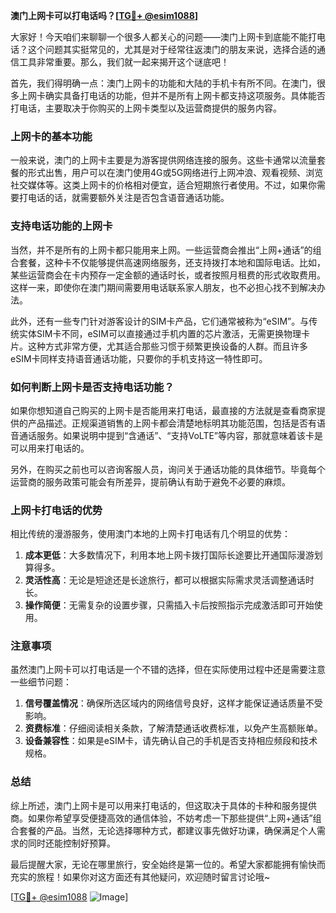 **澳门上网卡可以打电话吗？[[TG💪+ @esim1088](https://t.me/s/esim1088)]**

大家好！今天咱们来聊聊一个很多人都关心的问题——澳门上网卡到底能不能打电话？这个问题其实挺常见的，尤其是对于经常往返澳门的朋友来说，选择合适的通信工具非常重要。那么，我们就一起来揭开这个谜底吧！

首先，我们得明确一点：澳门上网卡的功能和大陆的手机卡有所不同。在澳门，很多上网卡确实具备打电话的功能，但并不是所有上网卡都支持这项服务。具体能否打电话，主要取决于你购买的上网卡类型以及运营商提供的服务内容。

### 上网卡的基本功能

一般来说，澳门的上网卡主要是为游客提供网络连接的服务。这些卡通常以流量套餐的形式出售，用户可以在澳门使用4G或5G网络进行上网冲浪、观看视频、浏览社交媒体等。这类上网卡的价格相对便宜，适合短期旅行者使用。不过，如果你需要打电话的话，就需要额外关注是否包含语音通话功能。

### 支持电话功能的上网卡

当然，并不是所有的上网卡都只能用来上网。一些运营商会推出“上网+通话”的组合套餐，这种卡不仅能够提供高速网络服务，还支持拨打本地和国际电话。比如，某些运营商会在卡内预存一定金额的通话时长，或者按照月租费的形式收取费用。这样一来，即使你在澳门期间需要用电话联系家人朋友，也不必担心找不到解决办法。

此外，还有一些专门针对游客设计的SIM卡产品，它们通常被称为“eSIM”。与传统实体SIM卡不同，eSIM可以直接通过手机内置的芯片激活，无需更换物理卡片。这种方式非常方便，尤其适合那些习惯于频繁更换设备的人群。而且许多eSIM卡同样支持语音通话功能，只要你的手机支持这一特性即可。

### 如何判断上网卡是否支持电话功能？

如果你想知道自己购买的上网卡是否能用来打电话，最直接的方法就是查看商家提供的产品描述。正规渠道销售的上网卡都会清楚地标明其功能范围，包括是否有语音通话服务。如果说明中提到“含通话”、“支持VoLTE”等内容，那就意味着该卡是可以用来打电话的。

另外，在购买之前也可以咨询客服人员，询问关于通话功能的具体细节。毕竟每个运营商的服务政策可能会有所差异，提前确认有助于避免不必要的麻烦。

### 上网卡打电话的优势

相比传统的漫游服务，使用澳门本地的上网卡打电话有几个明显的优势：

1. **成本更低**：大多数情况下，利用本地上网卡拨打国际长途要比开通国际漫游划算得多。
2. **灵活性高**：无论是短途还是长途旅行，都可以根据实际需求灵活调整通话时长。
3. **操作简便**：无需复杂的设置步骤，只需插入卡后按照指示完成激活即可开始使用。

### 注意事项

虽然澳门上网卡可以打电话是一个不错的选择，但在实际使用过程中还是需要注意一些细节问题：

1. **信号覆盖情况**：确保所选区域内的网络信号良好，这样才能保证通话质量不受影响。
2. **资费标准**：仔细阅读相关条款，了解清楚通话收费标准，以免产生高额账单。
3. **设备兼容性**：如果是eSIM卡，请先确认自己的手机是否支持相应频段和技术规格。

### 总结

综上所述，澳门上网卡是可以用来打电话的，但这取决于具体的卡种和服务提供商。如果你希望享受便捷高效的通信体验，不妨考虑一下那些提供“上网+通话”组合套餐的产品。当然，无论选择哪种方式，都建议事先做好功课，确保满足个人需求的同时还能控制好预算。

最后提醒大家，无论在哪里旅行，安全始终是第一位的。希望大家都能拥有愉快而充实的旅程！如果你对这方面还有其他疑问，欢迎随时留言讨论哦~

[[TG💪+ @esim1088](https://t.me/s/esim1088) ![Image](https://i.postimg.cc/4NQfJmqS/Snipaste-2025-05-13-00-14-12.png)]